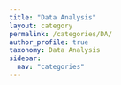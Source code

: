 ```yaml
---
title: "Data Analysis"
layout: category
permalink: /categories/DA/
author_profile: true
taxonomy: Data Analysis
sidebar:
  nav: "categories"
---
```

